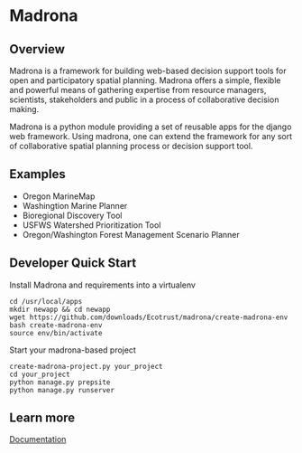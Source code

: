 # Madrona

## Overview
Madrona is a framework for building
web-based decision support tools for open and participatory spatial 
planning. Madrona offers a simple, flexible and powerful
means of gathering expertise from resource managers, scientists, stakeholders and 
public in a process of collaborative decision making.

Madrona is a python module providing a set of reusable apps for the django web framework. 
Using madrona, one can extend the framework for any
sort of collaborative spatial planning process or decision support tool. 

## Examples

* Oregon MarineMap
* Washingtion Marine Planner
* Bioregional Discovery Tool
* USFWS Watershed Prioritization Tool
* Oregon/Washington Forest Management Scenario Planner

## Developer Quick Start

Install Madrona and requirements into a virtualenv

    cd /usr/local/apps
    mkdir newapp && cd newapp
    wget https://github.com/downloads/Ecotrust/madrona/create-madrona-env
    bash create-madrona-env
    source env/bin/activate

Start your madrona-based project

    create-madrona-project.py your_project
    cd your_project
    python manage.py prepsite
    python manage.py runserver

## Learn more

[Documentation](http://ecotrust.github.com/madrona/docs/)

